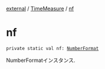 [external](../index.md) / [TimeMeasure](index.md) / [nf](./nf.md)

# nf

`private static val nf: `[`NumberFormat`](http://docs.oracle.com/javase/6/docs/api/java/text/NumberFormat.html)

NumberFormatインスタンス.

